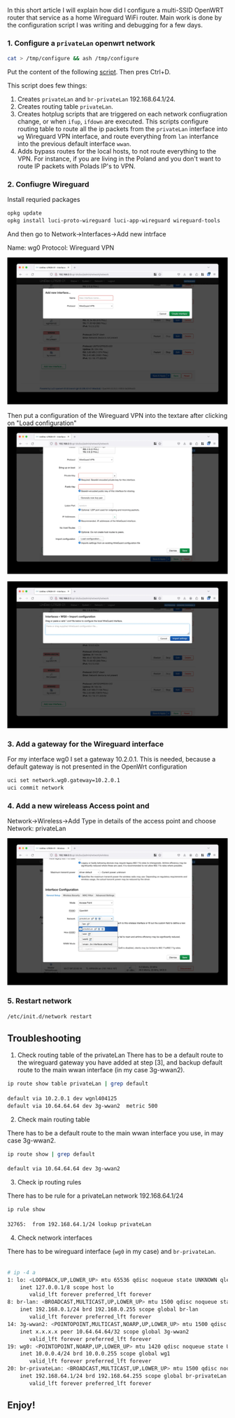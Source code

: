In this short article I will explain how did I configure a multi-SSID OpenWRT router that service as a home Wireguard WiFi router. Main work is done by the configuration script I was writing and debugging for a few days.

### 1. Configure a `privateLan` openwrt network

```bash
cat > /tmp/configure && ash /tmp/configure

```

Put the content of the following [script](https://github.com/dzianisv/utils/blob/f44fa7a238135f7e92197e88bc478c5bf42777a4/bin/openwrt-configure-privateLan.sh). Then pres Ctrl+D.

This script does few things:
1. Creates `privateLan` and `br-privateLan` 192.168.64.1/24.
2. Creates routing table `privateLan`.
3. Creates hotplug scripts that are triggered on each network confiugration change, or when `ifup`, `ifdown` are executed. This scripts configure routing table to route all the ip packets from the `privateLan` interface into `wg` Wireguard VPN interface, and route everything from `lan` interfance into the previous default interface `wwan`.
4. Adds bypass routes for the local hosts, to not route everything to the VPN. For instance, if you are living in the Poland and you don't want to route IP packets with Polads IP's to VPN.




### 2. Confiugre Wireguard


Install requried packages
```bash
opkg update
opkg install luci-proto-wireguard luci-app-wireguard wireguard-tools
```


And then go to Network->Interfaces->Add new intrface

Name: wg0
Protocol: Wireguard VPN

![](OpenWrt-WireguardPirvateLan.md-images/2023-07-15-15-22-49.webp)

Then put a configuration of the Wireguard VPN into the textare after clicking on "Load configuration"
![](OpenWrt-WireguardPirvateLan.md-images/2023-07-15-15-23-57.webp)

![](OpenWrt-WireguardPirvateLan.md-images/2023-07-15-15-24-07.webp)

### 3. Add a gateway for the Wireguard interface

For my interface wg0 I set a gateway 10.2.0.1.
This is needed, because a default gateway is not presented in the OpenWrt configuration

```bash
uci set network.wg0.gateway=10.2.0.1
uci commit network
```

### 4. Add a new wireleass Access point and

Network->Wireless->Add
Type in details of the access point and choose Network: privateLan

![](OpenWrt-WireguardPirvateLan.md-images/2023-07-15-15-27-04.webp)


### 5. Restart network

```bash
/etc/init.d/network restart
```

## Troubleshooting

1. Check routing table of the privateLan
There has to be a default route to the wireguard gateway you have added at step [3], and backup default route to the main wwan interface (in my case 3g-wwan2).

```bash
ip route show table privateLan | grep default

default via 10.2.0.1 dev wgnl404125
default via 10.64.64.64 dev 3g-wwan2  metric 500
```

2. Check main routing table

There has to be a default route to the main wwan interface you use, in may case 3g-wwan2.

```bash
ip route show | grep default

default via 10.64.64.64 dev 3g-wwan2
```

3. Check ip routing rules

There has to be rule for a privateLan network 192.168.64.1/24

```bash
ip rule show

32765:	from 192.168.64.1/24 lookup privateLan
```

4. Check network interfaces

There has to be wireguard interface (`wg0` in my case) and `br-privateLan`.

```bash

# ip -4 a
1: lo: <LOOPBACK,UP,LOWER_UP> mtu 65536 qdisc noqueue state UNKNOWN qlen 1000
    inet 127.0.0.1/8 scope host lo
       valid_lft forever preferred_lft forever
8: br-lan: <BROADCAST,MULTICAST,UP,LOWER_UP> mtu 1500 qdisc noqueue state UP qlen 1000
    inet 192.168.0.1/24 brd 192.168.0.255 scope global br-lan
       valid_lft forever preferred_lft forever
14: 3g-wwan2: <POINTOPOINT,MULTICAST,NOARP,UP,LOWER_UP> mtu 1500 qdisc fq_codel state UNKNOWN qlen 3
    inet x.x.x.x peer 10.64.64.64/32 scope global 3g-wwan2
       valid_lft forever preferred_lft forever
19: wg0: <POINTOPOINT,NOARP,UP,LOWER_UP> mtu 1420 qdisc noqueue state UNKNOWN qlen 1000
    inet 10.0.0.4/24 brd 10.0.0.255 scope global wg1
       valid_lft forever preferred_lft forever
20: br-privateLan: <BROADCAST,MULTICAST,UP,LOWER_UP> mtu 1500 qdisc noqueue state UP qlen 1000
    inet 192.168.64.1/24 brd 192.168.64.255 scope global br-privateLan
       valid_lft forever preferred_lft forever

```

## Enjoy!